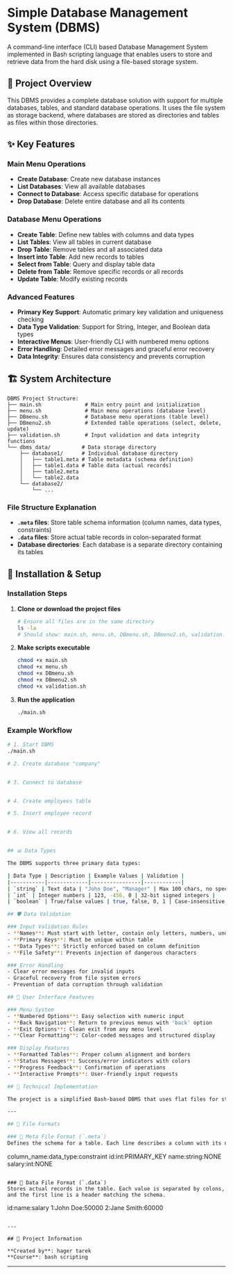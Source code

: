 # Simple Database Management System (DBMS)

A command-line interface (CLI) based Database Management System implemented in Bash scripting language that enables users to store and retrieve data from the hard disk using a file-based storage system.

## 🎯 Project Overview

This DBMS provides a complete database solution with support for multiple databases, tables, and standard database operations. It uses the file system as storage backend, where databases are stored as directories and tables as files within those directories.

## ✨ Key Features

### Main Menu Operations
- **Create Database**: Create new database instances
- **List Databases**: View all available databases
- **Connect to Database**: Access specific database for operations
- **Drop Database**: Delete entire database and all its contents

### Database Menu Operations
- **Create Table**: Define new tables with columns and data types
- **List Tables**: View all tables in current database
- **Drop Table**: Remove tables and all associated data
- **Insert into Table**: Add new records to tables
- **Select from Table**: Query and display table data
- **Delete from Table**: Remove specific records or all records
- **Update Table**: Modify existing records

### Advanced Features
- **Primary Key Support**: Automatic primary key validation and uniqueness checking
- **Data Type Validation**: Support for String, Integer, and Boolean data types
- **Interactive Menus**: User-friendly CLI with numbered menu options
- **Error Handling**: Detailed error messages and graceful error recovery
- **Data Integrity**: Ensures data consistency and prevents corruption

## 🏗️ System Architecture

```
DBMS Project Structure:
├── main.sh              # Main entry point and initialization
├── menu.sh              # Main menu operations (database level)
├── DBmenu.sh            # Database menu operations (table level)
├── DBmenu2.sh           # Extended table operations (select, delete, update)
├── validation.sh        # Input validation and data integrity functions
└── dbms_data/          # Data storage directory
    ├── database1/      # Individual database directory
    │   ├── table1.meta # Table metadata (schema definition)
    │   ├── table1.data # Table data (actual records)
    │   ├── table2.meta
    │   └── table2.data
    └── database2/
        └── ...
```

### File Structure Explanation

- **`.meta` files**: Store table schema information (column names, data types, constraints)
- **`.data` files**: Store actual table records in colon-separated format
- **Database directories**: Each database is a separate directory containing its tables

## 🚀 Installation & Setup

### Installation Steps

1. **Clone or download the project files**
   ```bash
   # Ensure all files are in the same directory
   ls -la
   # Should show: main.sh, menu.sh, DBmenu.sh, DBmenu2.sh, validation.sh
   ```

2. **Make scripts executable**
   ```bash
   chmod +x main.sh
   chmod +x menu.sh
   chmod +x DBmenu.sh
   chmod +x DBmenu2.sh
   chmod +x validation.sh
   ```

3. **Run the application**
   ```bash
   ./main.sh
   ```


### Example Workflow

```bash
# 1. Start DBMS
./main.sh

# 2. Create database "company"


# 3. Connect to database


# 4. Create employees table

# 5. Insert employee record


# 6. View all records


## 📊 Data Types

The DBMS supports three primary data types:

| Data Type | Description | Example Values | Validation |
|-----------|-------------|----------------|------------|
| `string` | Text data | "John Doe", "Manager" | Max 100 chars, no special chars |
| `int` | Integer numbers | 123, -456, 0 | 32-bit signed integers |
| `boolean` | True/false values | true, false, 0, 1 | Case-insensitive |

## 🛡️ Data Validation

### Input Validation Rules
- **Names**: Must start with letter, contain only letters, numbers, underscores
- **Primary Keys**: Must be unique within table
- **Data Types**: Strictly enforced based on column definition
- **File Safety**: Prevents injection of dangerous characters

### Error Handling
- Clear error messages for invalid inputs
- Graceful recovery from file system errors
- Prevention of data corruption through validation

## 🎨 User Interface Features

### Menu System
- **Numbered Options**: Easy selection with numeric input
- **Back Navigation**: Return to previous menus with 'back' option
- **Exit Options**: Clean exit from any menu level
- **Clear Formatting**: Color-coded messages and structured display

### Display Features
- **Formatted Tables**: Proper column alignment and borders
- **Status Messages**: Success/error indicators with colors
- **Progress Feedback**: Confirmation of operations
- **Interactive Prompts**: User-friendly input requests

## 🔧 Technical Implementation

The project is a simplified Bash-based DBMS that uses flat files for storage. It mimics basic relational database features using `.meta` and `.data` files for schema and records.

---

## 📝 File Formats

### 📁 Meta File Format (`.meta`)
Defines the schema for a table. Each line describes a column with its name, data type, and constraints.

```
column_name:data_type:constraint
id:int:PRIMARY_KEY
name:string:NONE
salary:int:NONE
```

### 📄 Data File Format (`.data`)
Stores actual records in the table. Each value is separated by colons, and the first line is a header matching the schema.

```
id:name:salary
1:John Doe:50000
2:Jane Smith:60000
```

---

## 👥 Project Information

**Created by**: hager tarek
**Course**: bash scripting
```

---